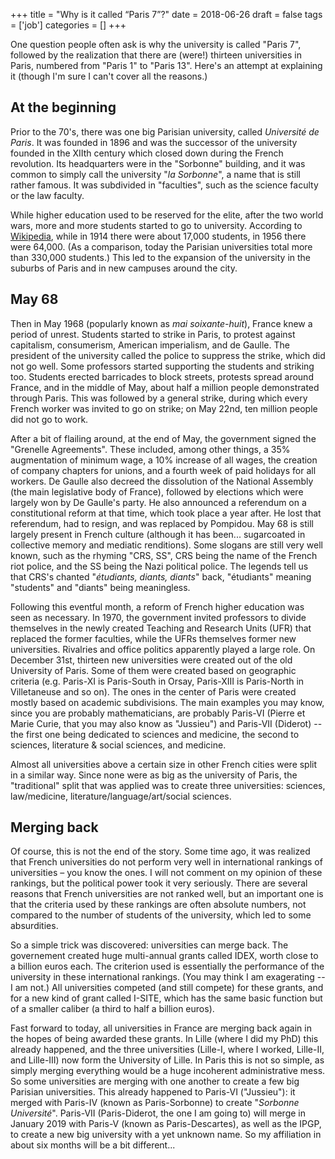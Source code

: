 +++
title = "Why is it called “Paris 7”?"
date = 2018-06-26
draft = false
tags = ['job']
categories = []
+++

One question people often ask is why the university is called "Paris 7", followed by the realization that there are (were!) thirteen universities in Paris, numbered from "Paris 1" to "Paris 13".
Here's an attempt at explaining it (though I'm sure I can't cover all the reasons.)
<!--more-->

## At the beginning

Prior to the 70's, there was one big Parisian university, called *Université de Paris*.
It was founded in 1896 and was the successor of the university founded in the XIIth century which closed down during the French revolution.
Its headquarters were in the "Sorbonne" building, and it was common to simply call the university "*la Sorbonne*", a name that is still rather famous.
It was subdivided in "faculties", such as the science faculty or the law faculty.

While higher education used to be reserved for the elite, after the two world wars, more and more students started to go to university.
According to [Wikipedia](https://fr.wikipedia.org/wiki/Nouvelle_universit%C3%A9_de_Paris), while in 1914 there were about 17,000 students, in 1956 there were 64,000.
(As a comparison, today the Parisian universities total more than 330,000 students.)
This led to the expansion of the university in the suburbs of Paris and in new campuses around the city.

## May 68

Then in May 1968 (popularly known as *mai soixante-huit*), France knew a period of unrest.
Students started to strike in Paris, to protest against capitalism, consumerism, American imperialism, and de Gaulle.
The president of the university called the police to suppress the strike, which did not go well.
Some professors started supporting the students and striking too.
Students erected barricades to block streets, protests spread around France, and in the middle of May, about half a million people demonstrated through Paris.
This was followed by a general strike, during which every French worker was invited to go on strike; on May 22nd, ten million people did not go to work.

After a bit of flailing around, at the end of May, the government signed the "Grenelle Agreements".
These included, among other things, a 35% augmentation of minimum wage, a 10% increase of all wages, the creation of company chapters for unions, and a fourth week of paid holidays for all workers.
De Gaulle also decreed the dissolution of the National Assembly (the main legislative body of France), followed by elections which were largely won by De Gaulle's party.
He also announced a referendum on a constitutional reform at that time, which took place a year after.
He lost that referendum, had to resign, and was replaced by Pompidou.
May 68 is still largely present in French culture (although it has been... sugarcoated in collective memory and mediatic renditions).
Some slogans are still very well known, such as the rhyming "CRS, SS", CRS being the name of the French riot police, and the SS being the Nazi political police.
The legends tell us that CRS's chanted "*étudiants, diants, diants*" back, "étudiants" meaning "students" and "diants" being meaningless.

Following this eventful month, a reform of French higher education was seen as necessary.
In 1970, the government invited professors to divide themselves in the newly created Teaching and Research Units (UFR) that replaced the former faculties, while the UFRs themselves former new universities.
Rivalries and office politics apparently played a large role.
On December 31st, thirteen new universities were created out of the old University of Paris.
Some of them were created based on geographic criteria (e.g. Paris-XI is Paris-South in Orsay, Paris-XIII is Paris-North in Villetaneuse and so on).
The ones in the center of Paris were created mostly based on academic subdivisions.
The main examples you may know, since you are probably mathematicians, are probably Paris-VI (Pierre et Marie Curie, that you may also know as "Jussieu") and Paris-VII (Diderot) -- the first one being dedicated to sciences and medicine, the second to sciences, literature & social sciences, and medicine.

Almost all universities above a certain size in other French cities were split in a similar way.
Since none were as big as the university of Paris, the "traditional" split that was applied was to create three universities: sciences, law/medicine, literature/language/art/social sciences.

## Merging back

Of course, this is not the end of the story.
Some time ago, it was realized that French universities do not perform very well in international rankings of universities – you know the ones.
I will not comment on my opinion of these rankings, but the political power took it very seriously.
There are several reasons that French universities are not ranked well, but an important one is that the criteria used by these rankings are often absolute numbers, not compared to the number of students of the university, which led to some absurdities.

So a simple trick was discovered: universities can merge back.
The governement created huge multi-annual grants called IDEX, worth close to a billion euros each.
The criterion used is essentially the performance of the university in these international rankings.
(You may think I am exagerating -- I am not.)
All universities competed (and still compete) for these grants, and for a new kind of grant called I-SITE, which has the same basic function but of a smaller caliber (a third to half a billion euros).

Fast forward to today, all universities in France are merging back again in the hopes of being awarded these grants.
In Lille (where I did my PhD) this already happened, and the three universities (Lille-I, where I worked, Lille-II, and Lille-III) now form the University of Lille.
In Paris this is not so simple, as simply merging everything would be a huge incoherent administrative mess.
So some universities are merging with one another to create a few big Parisian universities.
This already happened to Paris-VI ("Jussieu"): it merged with Paris-IV (known as Paris-Sorbonne) to create "*Sorbonne Université*".
Paris-VII (Paris-Diderot, the one I am going to) will merge in January 2019 with Paris-V (known as Paris-Descartes), as well as the IPGP, to create a new big university with a yet unknown name.
So my affiliation in about six months will be a bit different...
